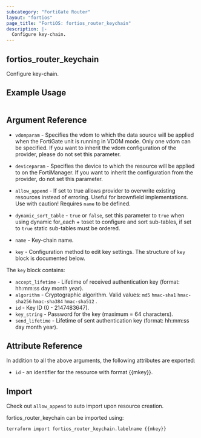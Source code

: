 ```yaml
---
subcategory: "FortiGate Router"
layout: "fortios"
page_title: "FortiOS: fortios_router_keychain"
description: |-
  Configure key-chain.
---
```


## fortios_router_keychain
Configure key-chain.

## Example Usage

```hcl

```

## Argument Reference
* `vdomparam` - Specifies the vdom to which the data source will be applied when the FortiGate unit is running in VDOM mode. Only one vdom can be specified. If you want to inherit the vdom configuration of the provider, please do not set this parameter.
* `deviceparam` - Specifies the device to which the resource will be applied to on the FortiManager. If you want to inherit the configuration from the provider, do not set this parameter.
* `allow_append` - If set to true allows provider to overwrite existing resources instead of erroring. Useful for brownfield implementations. Use with caution! Requires `name` to be defined.
* `dynamic_sort_table` - `true` or `false`, set this parameter to `true` when using dynamic for_each + toset to configure and sort sub-tables, if set to `true` static sub-tables must be ordered.

* `name` - Key-chain name.
* `key` - Configuration method to edit key settings. The structure of `key` block is documented below.

The `key` block contains:

* `accept_lifetime` - Lifetime of received authentication key (format: hh:mm:ss day month year).
* `algorithm` - Cryptographic algorithm. Valid values: `md5` `hmac-sha1` `hmac-sha256` `hmac-sha384` `hmac-sha512` .
* `id` - Key ID (0 - 2147483647).
* `key_string` - Password for the key (maximum = 64 characters).
* `send_lifetime` - Lifetime of sent authentication key (format: hh:mm:ss day month year).

## Attribute Reference

In addition to all the above arguments, the following attributes are exported:
* `id` - an identifier for the resource with format {{mkey}}.

## Import

Check out `allow_append` to auto import upon resource creation.

fortios_router_keychain can be imported using:
```sh
terraform import fortios_router_keychain.labelname {{mkey}}
```
